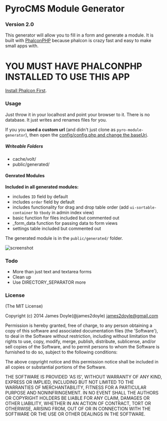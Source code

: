 PyroCMS Module Generator
=======================

### Version 2.0

This generator will allow you to fill in a form and generate a module. It is built with [PhalconPHP](http://phalconphp.com/en/) because phalcon is crazy fast and easy to make small apps with.

# YOU MUST HAVE PHALCONPHP INSTALLED TO USE THIS APP

[Install Phalcon First](http://phalconphp.com/en/download).

### Usage

Just throw it in your localhost and point your browser to it. There is no database. It just writes and renames files for you.

If you you **used a custom url** (and didn't just clone as `pyro-module-generator`), then open the [config/config.php and change the baseUri](https://github.com/james2doyle/pyro-module-generator/blob/master/config/config.php#L7).

##### Writeable Folders

* cache/volt/
* public/generated/

#### Genrated Modules

**Included in all generated modules:**

* includes `ID` field by default
* includes `order` field by default
* includes functionality for drag and drop table order (add `ui-sortable-container` to `tbody` in admin index view)
* basic function for files included but commented out
* \_form\_data function for passing data to form views
* settings table included but commented out

The generated module is in the `public/generated/` folder.

![screenshot](https://raw.githubusercontent.com/james2doyle/pyro-module-generator/master/screenshot.jpeg)

### Todo

* More than just text and textarea forms
* Clean up
* Use DIRECTORY_SEPARATOR more

### License

(The MIT License)

Copyright (c) 2014 James Doyle(@james2doyle) james2doyle@gmail.com

Permission is hereby granted, free of charge, to any person obtaining
a copy of this software and associated documentation files (the
'Software'), to deal in the Software without restriction, including
without limitation the rights to use, copy, modify, merge, publish,
distribute, sublicense, and/or sell copies of the Software, and to
permit persons to whom the Software is furnished to do so, subject to
the following conditions:

The above copyright notice and this permission notice shall be
included in all copies or substantial portions of the Software.

THE SOFTWARE IS PROVIDED 'AS IS', WITHOUT WARRANTY OF ANY KIND,
EXPRESS OR IMPLIED, INCLUDING BUT NOT LIMITED TO THE WARRANTIES OF
MERCHANTABILITY, FITNESS FOR A PARTICULAR PURPOSE AND NONINFRINGEMENT.
IN NO EVENT SHALL THE AUTHORS OR COPYRIGHT HOLDERS BE LIABLE FOR ANY
CLAIM, DAMAGES OR OTHER LIABILITY, WHETHER IN AN ACTION OF CONTRACT,
TORT OR OTHERWISE, ARISING FROM, OUT OF OR IN CONNECTION WITH THE
SOFTWARE OR THE USE OR OTHER DEALINGS IN THE SOFTWARE.
